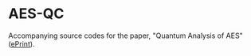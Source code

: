 # AES-QC

Accompanying source codes for the paper, "Quantum Analysis of AES" ([ePrint](https://eprint.iacr.org/2022/683)).
